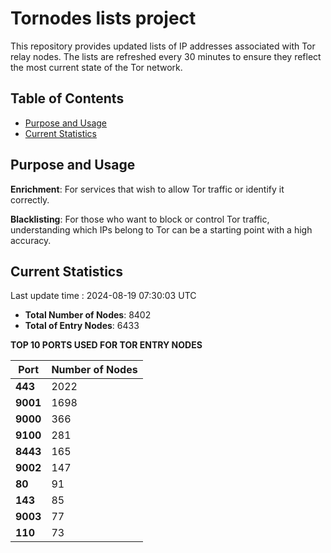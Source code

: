 # Tornodes lists project

This repository provides updated lists of IP addresses associated with Tor relay nodes. The lists are refreshed every 30 minutes to ensure they reflect the most current state of the Tor network.

## Table of Contents

- [Purpose and Usage](#purpose-and-usage)
- [Current Statistics](#current-statistics)


## Purpose and Usage

**Enrichment**: For services that wish to allow Tor traffic or identify it correctly.

**Blacklisting**: For those who want to block or control Tor traffic, understanding which IPs belong to Tor can be a starting point with a high accuracy.

## Current Statistics

Last update time : 2024-08-19 07:30:03 UTC

- **Total Number of Nodes**: 8402
- **Total of Entry Nodes**: 6433

**TOP 10 PORTS USED FOR TOR ENTRY NODES**

| **Port** | **Number of Nodes** |
|------|-----------------|
| **443**   | 2022  |
| **9001**   | 1698  |
| **9000**   | 366  |
| **9100**   | 281  |
| **8443**   | 165  |
| **9002**   | 147  |
| **80**   | 91  |
| **143**   | 85  |
| **9003**   | 77  |
| **110**   | 73  |

